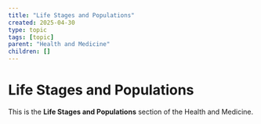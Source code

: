 ```yaml
---
title: "Life Stages and Populations"
created: 2025-04-30
type: topic
tags: [topic]
parent: "Health and Medicine"
children: []
---
```


# Life Stages and Populations

This is the **Life Stages and Populations** section of the Health and Medicine.
